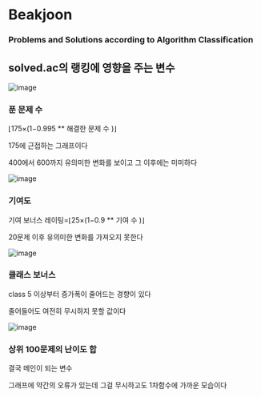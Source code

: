 # Beakjoon

### Problems and Solutions according to Algorithm Classification



## solved.ac의 랭킹에 영향을 주는 변수

![image](https://github.com/user-attachments/assets/3db26cda-c9e9-4a76-ad01-169a8b318111)
### 푼 문제 수 
⌊175×(1−0.995 **
해결한 문제 수
 )⌋
 
175에 근접하는 그래프이다

400에서 600까지 유의미한 변화를 보이고 그 이후에는 미미하다

![image](https://github.com/user-attachments/assets/33d69682-b42d-425f-a99f-9d531476a304)
### 기여도
기여 보너스 레이팅=⌊25×(1−0.9 **
기여 수
 )⌋

 20문제 이후 유의미한 변화를 가져오지 못한다

 ![image](https://github.com/user-attachments/assets/fc4062bd-2c81-4574-b6a2-6e3f6bdfd407)
 ### 클래스 보너스
 class 5 이상부터 증가폭이 줄어드는 경향이 있다

 줄어들어도 여전히 무시하지 못할 값이다

 ![image](https://github.com/user-attachments/assets/c73528ba-d396-4348-a880-c5104e940950)

 ### 상위 100문제의 난이도 합
 결국 메인이 되는 변수

 그래프에 약간의 오류가 있는데 그걸 무시하고도 1차함수에 가까운 모습이다


